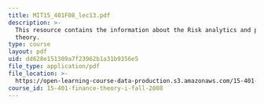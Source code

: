 ```yaml
---
title: MIT15_401F08_lec13.pdf
description: >-
  This resource contains the information about the Risk analytics and portfolio
  theory. 
type: course
layout: pdf
uid: dd628e151309a7f23962b1a31b9356e5
file_type: application/pdf
file_location: >-
  https://open-learning-course-data-production.s3.amazonaws.com/15-401-finance-theory-i-fall-2008/dd628e151309a7f23962b1a31b9356e5_MIT15_401F08_lec13.pdf
course_id: 15-401-finance-theory-i-fall-2008
---
```

